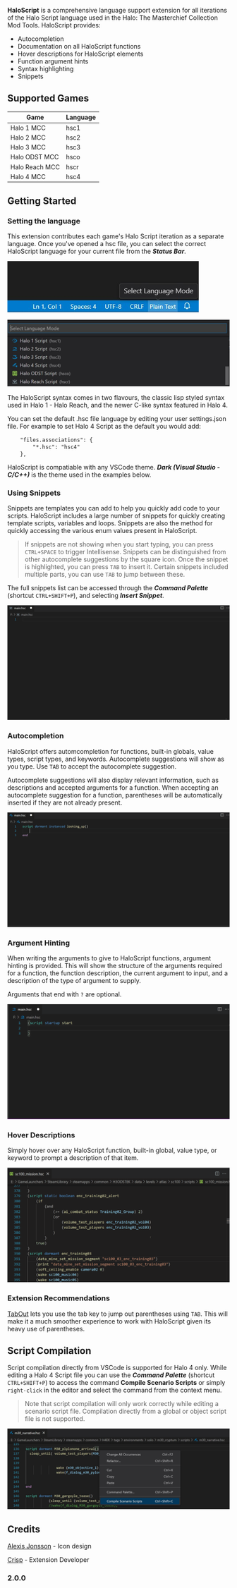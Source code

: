 **HaloScript** is a comprehensive language support extension for all iterations of the Halo Script language used in the Halo: The Masterchief Collection Mod Tools. HaloScript provides:
- Autocompletion
- Documentation on all HaloScript functions
- Hover descriptions for HaloScript elements
- Function argument hints
- Syntax highlighting
- Snippets

## Supported Games

| Game | Language |
| ----------- | ----------- |
| Halo 1 MCC | hsc1 |
| Halo 2 MCC | hsc2 | 
| Halo 3 MCC | hsc3 | 
| Halo ODST MCC | hsco | 
| Halo Reach MCC | hscr | 
| Halo 4 MCC | hsc4 | 

## Getting Started

### Setting the language

This extension contributes each game's Halo Script iteration as a separate language. Once you've opened a hsc file, you can select the correct HaloScript language for your current file from the ***Status Bar***.

![Status Bar](images\status_bar.jpg)

![HaloScript Languages](images\languages.jpg)

The HaloScript syntax comes in two flavours, the classic lisp styled syntax used in Halo 1 - Halo Reach, and the newer C-like syntax featured in Halo 4.

 You can set the default .hsc file language by editing your user settings.json file. For example to set Halo 4 Script as the default you would add:

```
    "files.associations": {
        "*.hsc": "hsc4"
    },
```

HaloScript is compatiable with any VSCode theme. ***Dark (Visual Studio - C/C++)*** is the theme used in the examples below.

### Using Snippets

Snippets are templates you can add to help you quickly add code to your scripts. HaloScript includes a large number of snippets for quickly creating template scripts, variables and loops. Snippets are also the method for quickly accessing the various enum values present in HaloScript.

> If snippets are not showing when you start typing, you can press `CTRL+SPACE` to trigger Intellisense. Snippets can be distinguished from other autocomplete suggestions by the square icon. Once the snippet is highlighted, you can press `TAB` to insert it. Certain snippets included multiple parts, you can use `TAB` to jump between these.

The full snippets list can be accessed through the ***Command Palette*** (shortcut `CTRL+SHIFT+P`), and selecting ***Insert Snippet***.

![Snippets in Halo Reach Script](images\snippets_example.gif)

### Autocompletion

HaloScript offers automcompletion for functions, built-in globals, value types, script types, and keywords. Autocomplete suggestions will show as you type. Use `TAB` to accept the autocomplete suggestion. 

Autocomplete suggestions will also display relevant information, such as descriptions and accepted arguments for a function. When accepting an autocomplete suggestion for a function, parentheses will be automatically inserted if they are not already present.

![Autocompletion in Halo 4 Script](images\autocompletion_example.gif)

### Argument Hinting

When writing the arguments to give to HaloScript functions, argument hinting is provided. This will show the structure of the arguments required for a function, the function description, the current argument to input, and a description of the type of argument to supply.

Arguments that end with `?` are optional.

![Argument Hints in Halo 2 Script](images\signature_example.gif)

### Hover Descriptions

Simply hover over any HaloScript function, built-in global, value type, or keyword to prompt a description of that item.

![Hover Descriptions in Halo ODST Script](images\hover_example.gif)

### Extension Recommendations

[TabOut](https://marketplace.visualstudio.com/items?itemName=albert.TabOut) lets you use the tab key to jump out parentheses using `TAB`. This will make it a much smoother experience to work with HaloScript given its heavy use of parentheses.

## Script Compilation

Script compilation directly from VSCode is supported for Halo 4 only. While editing a Halo 4 Script file you can use the ***Command Palette*** (shortcut `CTRL+SHIFT+P`) to access the command **Compile Scenario Scripts** or simply `right-click` in the editor and select the command from the context menu.

> Note that script compilation will only work correctly while editing a scenario script file. Compilation directly from a global or object script file is not supported.

![Hover Descriptions in Halo ODST Script](images\script_compile.jpg)

## Credits

[Alexis Jonsson](https://github.com/AlexisJonsson) - Icon design

[Crisp](https://github.com/ILoveAGoodCrisp) - Extension Developer

### 2.0.0